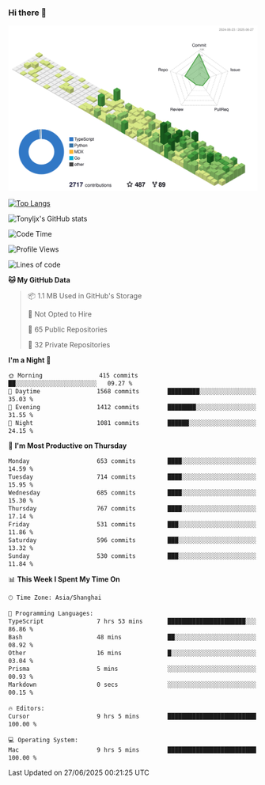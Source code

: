 ### Hi there 👋

![](./profile-3d-contrib/profile-green-animate.svg)

 

[![Top Langs](https://github-readme-stats.vercel.app/api/top-langs/?username=tonyljx)](https://github.com/anuraghazra/github-readme-stats)

![Tonyljx's GitHub stats](https://github-readme-stats.vercel.app/api?username=tonyljx&theme=default&show_icons=true)

 

<!--START_SECTION:waka-->
![Code Time](http://img.shields.io/badge/Code%20Time-1%2C367%20hrs%2045%20mins-blue)

![Profile Views](http://img.shields.io/badge/Profile%20Views-1-blue)

![Lines of code](https://img.shields.io/badge/From%20Hello%20World%20I%27ve%20Written-1.8%20million%20lines%20of%20code-blue)

**🐱 My GitHub Data** 

> 📦 1.1 MB Used in GitHub's Storage 
 > 
> 🚫 Not Opted to Hire
 > 
> 📜 65 Public Repositories 
 > 
> 🔑 32 Private Repositories 
 > 
**I'm a Night 🦉** 

```text
🌞 Morning                415 commits         ██░░░░░░░░░░░░░░░░░░░░░░░   09.27 % 
🌆 Daytime                1568 commits        █████████░░░░░░░░░░░░░░░░   35.03 % 
🌃 Evening                1412 commits        ████████░░░░░░░░░░░░░░░░░   31.55 % 
🌙 Night                  1081 commits        ██████░░░░░░░░░░░░░░░░░░░   24.15 % 
```
📅 **I'm Most Productive on Thursday** 

```text
Monday                   653 commits         ████░░░░░░░░░░░░░░░░░░░░░   14.59 % 
Tuesday                  714 commits         ████░░░░░░░░░░░░░░░░░░░░░   15.95 % 
Wednesday                685 commits         ████░░░░░░░░░░░░░░░░░░░░░   15.30 % 
Thursday                 767 commits         ████░░░░░░░░░░░░░░░░░░░░░   17.14 % 
Friday                   531 commits         ███░░░░░░░░░░░░░░░░░░░░░░   11.86 % 
Saturday                 596 commits         ███░░░░░░░░░░░░░░░░░░░░░░   13.32 % 
Sunday                   530 commits         ███░░░░░░░░░░░░░░░░░░░░░░   11.84 % 
```


📊 **This Week I Spent My Time On** 

```text
🕑︎ Time Zone: Asia/Shanghai

💬 Programming Languages: 
TypeScript               7 hrs 53 mins       ██████████████████████░░░   86.86 % 
Bash                     48 mins             ██░░░░░░░░░░░░░░░░░░░░░░░   08.92 % 
Other                    16 mins             █░░░░░░░░░░░░░░░░░░░░░░░░   03.04 % 
Prisma                   5 mins              ░░░░░░░░░░░░░░░░░░░░░░░░░   00.93 % 
Markdown                 0 secs              ░░░░░░░░░░░░░░░░░░░░░░░░░   00.15 % 

🔥 Editors: 
Cursor                   9 hrs 5 mins        █████████████████████████   100.00 % 

💻 Operating System: 
Mac                      9 hrs 5 mins        █████████████████████████   100.00 % 
```


 Last Updated on 27/06/2025 00:21:25 UTC
<!--END_SECTION:waka-->
